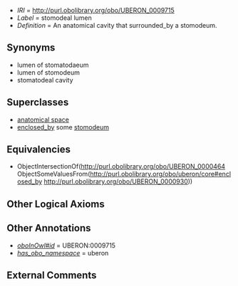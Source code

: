  * *IRI* = http://purl.obolibrary.org/obo/UBERON_0009715
 * *Label* = stomodeal lumen
 * *Definition* = An anatomical cavity that surrounded_by a stomodeum.

## Synonyms

 * lumen of stomatodaeum
 * lumen of stomodeum
 * stomatodeal cavity

## Superclasses

 * [anatomical space](../../UBERON/64/UBERON_0000464.md)
 * [enclosed_by](../../core#enclosed/by/core#enclosed_by.md) some [stomodeum](../../UBERON/30/UBERON_0000930.md)

## Equivalencies

 * ObjectIntersectionOf(<http://purl.obolibrary.org/obo/UBERON_0000464> ObjectSomeValuesFrom(<http://purl.obolibrary.org/obo/uberon/core#enclosed_by> <http://purl.obolibrary.org/obo/UBERON_0000930>))

## Other Logical Axioms


## Other Annotations

 * *[oboInOwl#id](../../id/oboInOwl#id.md)* = UBERON:0009715
 * *[has_obo_namespace](../../ce/oboInOwl#hasOBONamespace.md)* = uberon

## External Comments

